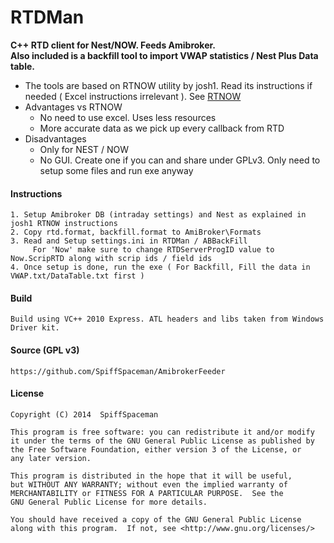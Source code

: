 RTDMan
=======

**C++ RTD client for Nest/NOW. Feeds Amibroker.  
Also included is a backfill tool to import VWAP statistics / Nest Plus Data table.**  

  * The tools are based on RTNOW utility by josh1. Read its instructions if needed ( Excel instructions irrelevant ).
    See [RTNOW](http://www.traderji.com/intraday/82733-free-realtime-data-now-nest-odin-trade-tiger-google-yahoo-amibroker-fcharts-ms.html)  
  * Advantages vs RTNOW  
    - No need to use excel. Uses less resources  
    - More accurate data as we pick up every callback from RTD  
  * Disadvantages  
    - Only for NEST / NOW   
    - No GUI. Create one if you can and share under GPLv3. Only need to setup some files and run exe anyway  

#### Instructions        
    1. Setup Amibroker DB (intraday settings) and Nest as explained in josh1 RTNOW instructions  
    2. Copy rtd.format, backfill.format to AmiBroker\Formats  
    3. Read and Setup settings.ini in RTDMan / ABBackFill    
         For 'Now' make sure to change RTDServerProgID value to Now.ScripRTD along with scrip ids / field ids    
    4. Once setup is done, run the exe ( For Backfill, Fill the data in VWAP.txt/DataTable.txt first )  

#### Build
    Build using VC++ 2010 Express. ATL headers and libs taken from Windows Driver kit.

#### Source (GPL v3)
    https://github.com/SpiffSpaceman/AmibrokerFeeder

#### License
    Copyright (C) 2014  SpiffSpaceman

    This program is free software: you can redistribute it and/or modify
    it under the terms of the GNU General Public License as published by
    the Free Software Foundation, either version 3 of the License, or
    any later version.

    This program is distributed in the hope that it will be useful,
    but WITHOUT ANY WARRANTY; without even the implied warranty of
    MERCHANTABILITY or FITNESS FOR A PARTICULAR PURPOSE.  See the
    GNU General Public License for more details.

    You should have received a copy of the GNU General Public License
    along with this program.  If not, see <http://www.gnu.org/licenses/>

